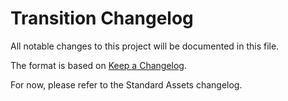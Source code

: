 # Transition Changelog
All notable changes to this project will be documented in this file.

The format is based on [Keep a Changelog](https://keepachangelog.com/en/1.0.0/).

For now, please refer to the Standard Assets changelog.